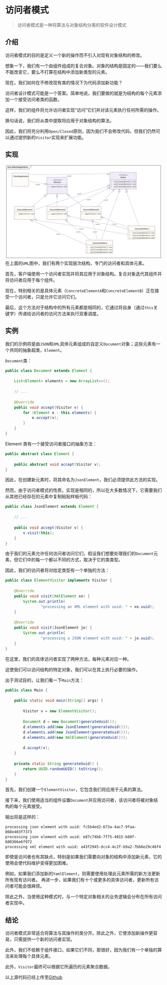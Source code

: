 # 访问者模式
> 访问者模式是一种将算法与对象结构分离的软件设计模式

## 介绍
访问者模式的目的是定义一个新的操作而不引入对现有对象结构的修改。

想象一下，我们有一个由组件组成的复合对象。对象的结构是固定的——我们要么不能改变它，要么不打算在结构中添加新类型的元素。

现在，我们如何在不修改现有类的情况下为代码添加新功能？

访问者设计模式可能是一个答案。简单地说，我们要做的就是为结构的每个元素添加一个接受访问者类的函数。

这样，我们的组件将允许访问者实现“访问”它们并对该元素执行任何所需的操作。

换句话说，我们将从类中提取将应用于对象结构的算法。

因此，我们将充分利用`Open/Closed`原则，因为我们不会修改代码，但我们仍然可以通过提供新的`Visitor`实现来扩展功能。
## 实现
![](./img/visitordesignpattern.png)
在上面的`UML`图中，我们有两个实现层次结构，专门的访问者和具体元素。

首先，客户端使用一个访问者实现并将其应用于对象结构。复合对象迭代其组件并将访问者应用于每个组件。

现在，特别相关的是具体元素（`ConcreteElementA`和`ConcreteElementB`）正在接受一个访问者，只是允许它访问它们。

最后，这个方法对于结构中的所有元素都是相同的，它通过将自身（通过`this`关键字）传递给访问者的访问方法来执行双重调度。
## 实例
我们的示例将是由`JSON`和`XML`具体元素组成的自定义`Document`对象；这些元素有一个共同的抽象超类，`Element`。

`Document`类：
```java
public class Document extends Element {

    List<Element> elements = new ArrayList<>();

    // ...

    @Override
    public void accept(Visitor v) {
        for (Element e : this.elements) {
            e.accept(v);
        }
    }
}
```

Element 类有一个接受访问者接口的抽象方法：
```java
public abstract class Element {
    
    public abstract void accept(Visitor v);
}
```
因此，在创建新元素时，将其命名为`JsonElement`，我们必须提供此方法的实现。

然而，由于访问者模式的性质，实现是相同的，所以在大多数情况下，它需要我们从其他已经存在的元素中复制粘贴样板代码：
```java
public class JsonElement extends Element {

    // ...

    public void accept(Visitor v) {
        v.visit(this);
    }
}
```
由于我们的元素允许任何访问者访问它们，假设我们想要处理我们的`Document`元素，但它们中的每一个都以不同的方式，取决于它的类类型。

因此，我们的访问者将对给定类型有一个单独的方法：
```java
public class ElementVisitor implements Visitor {

    @Override
    public void visit(XmlElement xe) {
        System.out.println(
                "processing an XML element with uuid: " + xe.uuid);
    }

    @Override
    public void visit(JsonElement je) {
        System.out.println(
                "processing a JSON element with uuid: " + je.uuid);
    }
}
```
在这里，我们的具体访问者实现了两种方法，每种元素对应一种。

这使我们可以访问结构的特定对象，我们可以在其上执行必要的操作。

出于测试目的，让我们看一下`Main`方法：
```java
public class Main {

    public static void main(String[] args) {

        Visitor v = new ElementVisitor();

        Document d = new Document(generateUuid());
        d.elements.add(new JsonElement(generateUuid()));
        d.elements.add(new JsonElement(generateUuid()));
        d.elements.add(new XmlElement(generateUuid()));

        d.accept(v);
    }

    private static String generateUuid() {
        return UUID.randomUUID().toString();
    }
}
```
首先，我们创建一个`ElementVisitor`，它包含我们将应用于元素的算法。

接下来，我们使用适当的组件设置`Document`并应用访问者，该访问者将被对象结构的每个元素接受。

输出将是这样的：
```
processing json element with uuid: fc5b4ed2-673a-4ac7-9faa-868e403f7373
processing json element with uuid: e87c74b6-7f75-4015-b80f-600366e6f972
processing xml element with uuid: a43f2945-dcc4-4c2f-b9a2-7bb6e29c46f4
```
即使是访问者也有其缺点，特别是如果我们需要向对象的结构中添加新元素，它的使用会使代码维护变得更加困难。

例如，如果我们添加新的`YamlElement`，则需要使用处理此元素所需的新方法更新所有现有访问者。 再进一步，如果我们有十个或更多的具体访问者，更新所有访问者可能会很麻烦。

除此之外，当使用这种模式时，与一个特定对象相关的业务逻辑会分布在所有访问者实现中。

## 结论
访问者模式非常适合将算法与其操作的类分开。除此之外，它使添加新操作更容易，只需提供一个新的访问者实现。

此外，我们不依赖于组件接口，如果它们不同，那很好，因为我们有一个单独的算法来处理每个具体元素。

此外，`Visitor`最终可以根据它所遍历的元素聚合数据。

以上源代码已经上传至[Github](https://github.com/surzia/design-pattern)